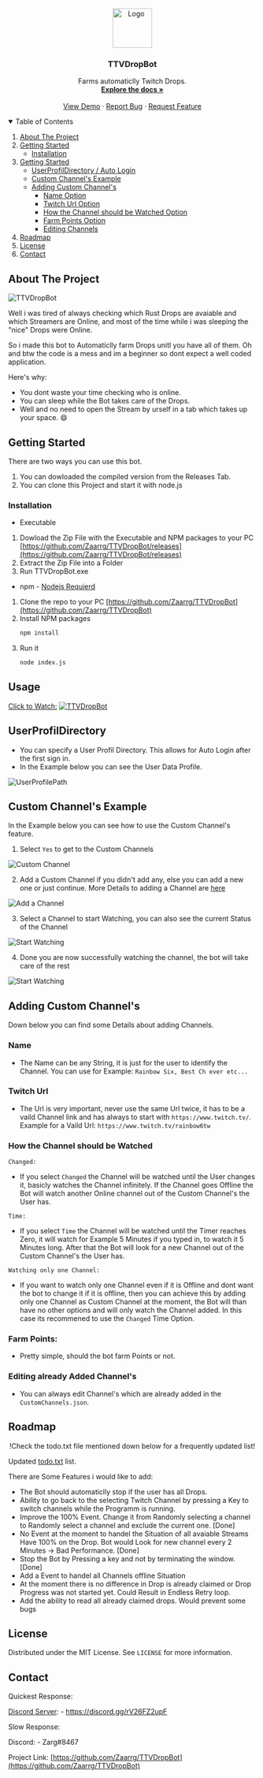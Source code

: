 



<!-- PROJECT SHIELDS -->
<!--
*** I'm using markdown "reference style" links for readability.
*** Reference links are enclosed in brackets [ ] instead of parentheses ( ).
*** See the bottom of this document for the declaration of the reference variables
*** for contributors-url, forks-url, etc. This is an optional, concise syntax you may use.
*** https://www.markdownguide.org/basic-syntax/#reference-style-links
-->


<!-- PROJECT LOGO -->
<br />
<p align="center">
  <a href="https://github.com/Zaarrg/TTVDropBot/README.md">
    <img src="twitch.ico" alt="Logo" width="80" height="80">
  </a>

  <h3 align="center">TTVDropBot</h3>

  <p align="center">
    Farms automaticlly Twitch Drops.
    <br />
    <a href="#about-the-project"><strong>Explore the docs »</strong></a>
    <br />
    <br />
    <a href="http://www.youtube.com/watch?v=1K81IqelmtI">View Demo</a>
    ·
    <a href="https://github.com/Zaarrg/TTVDropBot/issues">Report Bug</a>
    ·
    <a href="https://github.com/Zaarrg/TTVDropBot/issues">Request Feature</a>
  </p>
</p>



<!-- TABLE OF CONTENTS -->
<details open="open">
  <summary>Table of Contents</summary>
  <ol>
    <li>
      <a href="#about-the-project">About The Project</a>
    </li>
    <li>
      <a href="#getting-started">Getting Started</a>
      <ul>
        <li><a href="#installation">Installation</a></li>
      </ul>
    </li>
        <li>
      <a href="#usage">Getting Started</a>
      <ul>
        <li><a href="#UserProfilDirectory">UserProfilDirectory / Auto Login</a></li>
        <li><a href="#custom-channels-example">Custom Channel's Example</a></li>
        <li>
          <a href="#adding-custom-channels">Adding Custom Channel's</a>
          <ul>
            <li><a href="#Name">Name Option</a></li>
            <li><a href="#Twitch-Url">Twitch Url Option</a></li>
            <li><a href="#How-the-Channel-should-be-Watched">How the Channel should be Watched Option</a></li>
            <li><a href="#Farm-Points">Farm Points Option</a></li>
            <li><a href="#editing-already-added-channels">Editing Channels</a></li>
          </ul>
        </li>
      </ul>
    </li>
    <li><a href="#roadmap">Roadmap</a></li>
    <li><a href="#license">License</a></li>
    <li><a href="#contact">Contact</a></li>
  </ol>
</details>



<!-- ABOUT THE PROJECT -->
## About The Project

![TTVDropBot](https://i.imgur.com/aHaY9la.jpg "TTVDropBot")

Well i was tired of always checking which Rust Drops are avaiable and which Streamers are Online, and most of the time while i was sleeping the "nice" Drops were Online.

So i made this bot to Automaticlly farm Drops unitl you have all of them. Oh and btw the code is a mess and im a beginner so dont expect a well coded application.

Here's why:
* You dont waste your time checking who is online.
* You can sleep while the Bot takes care of the Drops.
* Well and no need to open the Stream by urself in a tab which takes up your space. :smile:





<!-- GETTING STARTED -->
## Getting Started

There are two ways you can use this bot.
1. You can dowloaded the compiled version from the Releases Tab.
2. You can clone this Project and start it with node.js

### Installation

* Executable
1. Dowload the Zip File with the Executable and NPM packages to your PC [https://github.com/Zaarrg/TTVDropBot/releases](https://github.com/Zaarrg/TTVDropBot/releases)
2. Extract the Zip File into a Folder
3. Run TTVDropBot.exe


* npm - [Nodejs Requierd](https://nodejs.org/en/)
1. Clone the repo to your PC [https://github.com/Zaarrg/TTVDropBot](https://github.com/Zaarrg/TTVDropBot)
2. Install NPM packages
   ```sh
   npm install
   ```
3. Run it
   ```sh
   node index.js
   ```




<!-- USAGE EXAMPLES -->
## Usage

[Click to Watch:](http://www.youtube.com/watch?v=1K81IqelmtI)
[![TTVDropBot](https://i.imgur.com/c5eOxWF.png)](http://www.youtube.com/watch?v=1K81IqelmtI "TTVDropBot for Rust")


## UserProfilDirectory

- You can specify a User Profil Directory. This allows for Auto Login after the first sign in.  
- In the Example below you can see the User Data Profile.

![UserProfilePath](https://i.imgur.com/9D4LlXT.png)

## Custom Channel's Example

In the Example below you can see how to use the Custom Channel's feature.

1. Select `Yes` to get to the Custom Channels
 
![Custom Channel](https://i.imgur.com/6DB4u1X.png)

2. Add a Custom Channel if you didn't add any, else you can add a new one or just continue. More Details to adding a Channel are [here](          https://github.com/Zaarrg/TTVDropBot#adding-custom-channels)

![Add a Channel](https://i.imgur.com/0XoB7uD.png)

3. Select a Channel to start Watching, you can also see the current Status of the Channel 

![Start Watching](https://i.imgur.com/bli9yeL.png)

4. Done you are now successfully watching the channel, the bot will take care of the rest 

![Start Watching](https://i.imgur.com/r2skvhZ.png)


## Adding Custom Channel's

Down below you can find some Details about adding Channels.

### Name
- The Name can be any String, it is just for the user to identify the Channel. You can use for Example: `Rainbow Six, Best Ch ever etc...`

### Twitch Url
- The Url is very important, never use the same Url twice, it has to be a vaild Channel link and has always to start with `https://www.twitch.tv/`. Example for a Vaild Url: `https://www.twitch.tv/rainbow6tw`

### How the Channel should be Watched
`Changed:`
- If you select `Changed` the Channel will be watched until the User changes it, basicly watches the Channel infinitely. If the Channel goes Offline the Bot will watch another Online channel out of the Custom Channel's the User has.

`Time: `
- If you select `Time` the Channel will be watched until the Timer reaches Zero, it will watch for Example 5 Minutes if you typed in, to watch it 5 Minutes long. After that the Bot will look for a new Channel out of the Custom Channel's the User has.

`Watching only one Channel: `
- If you want to watch only one Channel even if it is Offline and dont want the bot to change it if it is offline, then you can achieve this by adding only one Channel as Custom Channel at the moment, the Bot will than have no other options and will only watch the Channel added. In this case its recommened to use the `Changed` Time Option.

### Farm Points:
- Pretty simple, should the bot farm Points or not.

### Editing already Added Channel's
- You can always edit Channel's which are already added in the `CustomChannels.json`.

<!-- ROADMAP -->
## Roadmap

<p align="center">!Check the todo.txt file mentioned down below for a frequently updated list!</p>

Updated [todo.txt](https://github.com/Zaarrg/TTVDropBot/blob/main/src/todo) list.

There are Some Features i would like to add:
* The Bot should automaticlly stop if the user has all Drops.
* Ability to go back to the selecting Twitch Channel by pressing a Key to switch channels while the Programm is running.
* Improve the 100% Event. Change it from Randomly selecting a channel to Randomly select a channel and exclude the current one. [Done] 
* No Event at the moment to handel the Situation of all avaiable Streams Have 100% on the Drop. Bot would Look for new channel every 2 Minutes -> Bad Performance. [Done]
* Stop the Bot by Pressing a key and not by terminating the window. [Done]
* Add a Event to handel all Channels offline Situation
* At the moment there is no difference in Drop is already claimed or Drop Progress was not started yet. Could Result in Endless Retry loop.
* Add the ability to read all already claimed drops. Would prevent some bugs


<!-- LICENSE -->
## License

Distributed under the MIT License. See `LICENSE` for more information.



<!-- CONTACT -->
## Contact

Quickest Response:

[Discord Server](https://discord.gg/rV26FZ2upF): - https://discord.gg/rV26FZ2upF

Slow Response:

Discord: - Zarg#8467


Project Link: [https://github.com/Zaarrg/TTVDropBot](https://github.com/Zaarrg/TTVDropBot)


